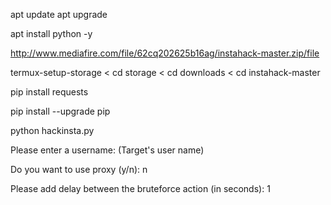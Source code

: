 apt update
apt upgrade

apt install python -y

http://www.mediafire.com/file/62cq202625b16ag/instahack-master.zip/file

termux-setup-storage < cd storage < cd downloads < cd instahack-master

pip install requests

pip install --upgrade pip

python hackinsta.py

Please enter a username: (Target's user name)

Do you want to use proxy (y/n): n

Please add delay between the bruteforce action (in seconds): 1


